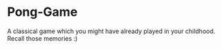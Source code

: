 # Pong-Game
A classical game which you might have already played in your childhood. Recall those memories :)
